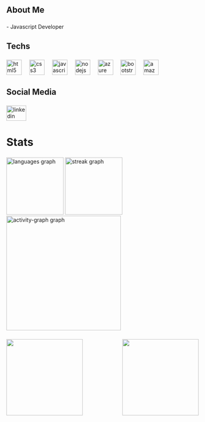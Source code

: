 <h2 align="left">About Me</h2>

###

<p align="left">- Javascript Developer</p>

###

<h2 align="left">Techs</h2>

###

<div align="left">
  <img src="https://cdn.jsdelivr.net/gh/devicons/devicon/icons/html5/html5-original.svg" height="40" alt="html5 logo"  />
  <img width="12" />
  <img src="https://cdn.jsdelivr.net/gh/devicons/devicon/icons/css3/css3-original.svg" height="40" alt="css3 logo"  />
  <img width="12" />
  <img src="https://cdn.jsdelivr.net/gh/devicons/devicon/icons/javascript/javascript-original.svg" height="40" alt="javascript logo"  />
  <img width="12" />
  <img src="https://cdn.jsdelivr.net/gh/devicons/devicon/icons/nodejs/nodejs-original.svg" height="40" alt="nodejs logo"  />
  <img width="12" />
  <img src="https://cdn.jsdelivr.net/gh/devicons/devicon/icons/azure/azure-original.svg" height="40" alt="azure logo"  />
  <img width="12" />
  <img src="https://cdn.jsdelivr.net/gh/devicons/devicon/icons/bootstrap/bootstrap-original.svg" height="40" alt="bootstrap logo"  />
  <img width="12" />
  <img src="https://cdn.jsdelivr.net/gh/devicons/devicon/icons/amazonwebservices/amazonwebservices-plain-wordmark.svg" height="40" alt="amazonwebservices logo"  />
</div>

###

<h2 align="left">Social Media</h2>

###

<div align="left">
  <a href="https://www.linkedin.com/in/allexwelter/" target="_blank">
    <img src="https://raw.githubusercontent.com/maurodesouza/profile-readme-generator/master/src/assets/icons/social/linkedin/default.svg" width="52" height="40" alt="linkedin logo"  />
  </a>
</div>

###

<h1 align="left">Stats</h1>

###

<div align="left">
  <img src="https://github-readme-stats.vercel.app/api/top-langs?username=AllexWelter&locale=en&hide_title=false&layout=compact&card_width=320&langs_count=5&theme=merko&hide_border=false&order=2" height="150" alt="languages graph"  />
  <img src="https://streak-stats.demolab.com?user=AllexWelter&locale=en&mode=daily&theme=merko&hide_border=false&border_radius=5&order=3" height="150" alt="streak graph"  />
  <img src="https://github-readme-activity-graph.vercel.app/graph?username=AllexWelter&radius=16&theme=merko&area=true&order=5&hide_title=false" height="300" alt="activity-graph graph"  />
</div>

###

<img align="left" height="200" src="https://31.media.tumblr.com/2056632d5607e69523f4fe6ba7a4e7f0/tumblr_mx8rz8f0ZX1qzh636o1_500.gif"  />

###

<img align="right" height="200" src="https://media2.giphy.com/media/v1.Y2lkPTc5MGI3NjExeHhkNXVvendyZzA0OW1kNjl5OWE5amltZHQxMXVtazZuMTYzcGcxcSZlcD12MV9pbnRlcm5hbF9naWZfYnlfaWQmY3Q9Zw/13sK2LHnXFx5za/giphy.webp"  />

###
